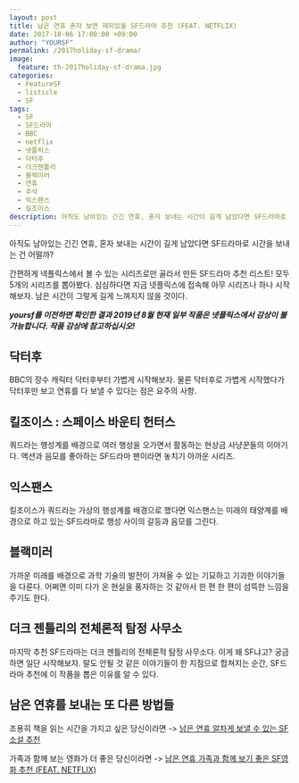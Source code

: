 ```yaml
---
layout: post
title: 남은 연휴 혼자 보면 재미있을 SF드라마 추천 (FEAT. NETFLIX)
date: 2017-10-06 17:00:00 +09:00
author: "YOURSF"
permalink: /2017holiday-sf-drama/
image:
  feature: th-2017holiday-sf-drama.jpg
categories:
  - FeatureSF
  - listicle
  - SF
tags:
  - SF
  - SF드라마
  - BBC
  - netflix
  - 넷플릭스
  - 닥터후
  - 더크젠틀리
  - 블랙미러
  - 연휴
  - 추석
  - 익스팬스
  - 킬조이스
description: 아직도 남아있는 긴긴 연휴, 혼자 보내는 시간이 길게 남았다면 SF드라마로 시간을 보내는 건 어떨까? 간편하게 넥플릭스에서 볼 수 있는 시리즈로만 골라서 만든 SF드라마 추천 리스트! 모두 5개의 시리즈를 뽑아봤다. 심심하다면 지금 넷플릭스에 접속해 아무 시리즈나 하나 시작해보자. 남은 시간이 그렇게 길게 느껴지지 않을 것이다.
---
```


아직도 남아있는 긴긴 연휴, 혼자 보내는 시간이 길게 남았다면 SF드라마로 시간을 보내는 건 어떨까?

간편하게 넥플릭스에서 볼 수 있는 시리즈로만 골라서 만든 SF드라마 추천 리스트! 모두 5개의 시리즈를 뽑아봤다. 심심하다면 지금 넷플릭스에 접속해 아무 시리즈나 하나 시작해보자. 남은 시간이 그렇게 길게 느껴지지 않을 것이다.

***yoursf를 이전하면 확인한 결과 2019년 8월 현재 일부 작품은 넷플릭스에서 감상이 불가능합니다. 작품 감상에 참고하십시오!***

## 닥터후

BBC의 장수 캐릭터 닥터후부터 가볍게 시작해보자. 물론 닥터후로 가볍게 시작했다가 닥터후만 보고 연휴를 다 보낼 수 있다는 점은 요주의 사항.

## 킬조이스 : 스페이스 바운티 헌터스

쿼드라는 행성계를 배경으로 여러 행성을 오가면서 활동하는 현상금 사냥꾼들의 이야기다. 액션과 음모를 좋아하는 SF드라마 팬이라면 놓치기 아까운 시리즈.

## 익스팬스

킬조이스가 쿼드라는 가상의 행성계를 배경으로 했다면 익스팬스는 미래의 태양계를 배경으로 하고 있는 SF드라마로 행성 사이의 갈등과 음모를 그린다.

## 블랙미러

가까운 미래를 배경으로 과학 기술의 발전이 가져올 수 있는 기묘하고 기괴한 이야기들을 다룬다. 어쩌면 이미 다가 온 현실을 풍자하는 것 같아서 한 편 한 편이 섬뜩한 느낌을 주기도 한다.

## 더크 젠틀리의 전체론적 탐정 사무소

마지막 추천 SF드라마는 더크 젠틀리의 전체론적 탐정 사무소다. 이게 왜 SF냐고? 궁금하면 일단 시작해보자. 말도 안될 것 같은 이야기들이 한 지점으로 합쳐지는 순간, SF드라마 추천에 이 작품을 뽑은 이유를 알 수 있다. 

## 남은 연휴를 보내는 또 다른 방법들

조용히 책을 읽는 시간을 가지고 싶은 당신이라면 -> [남은 연휴 알차게 보낼 수 있는 SF소설 추천]( https://yoursf.kr/2017holiday-sf-choice/)

가족과 함께 보는 영화가 더 좋은 당신이라면 -> [남은 연휴 가족과 함께 보기 좋은 SF영화 추천 (FEAT. NETFLIX)](https://yoursf.kr/2017holiday-sf-movie/)

